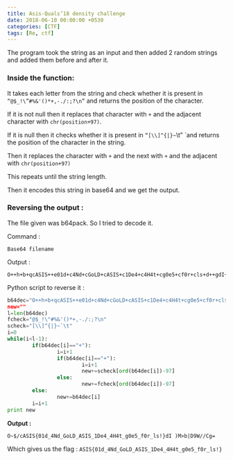 ```yaml
---
title: Asis-Quals’18 density challenge
date: 2018-06-10 00:00:00 +0530
categories: [CTF]
tags: [Re, ctf]
---
```



The program took the string as an input and then added 2 random strings and added them before and after it.

### Inside the function:

It takes each letter from the string and check whether it is present in `“@$_!\”#%&'()*+,-./:;?\n”` and returns the position of the character.

If it is not null then it replaces that character with `+` and the adjacent character with `chr(position+97)`.

If it is null then it checks whether it is present in `“[\\]^{|}~`\t” `and returns the position of the character in the string.

Then it replaces the character with `+` and the next with `+` and the adjacent with `chr(position+97)`

This repeats until the string length.

Then it encodes this string in base64 and we get the output.

### Reversing the output :

The file given was b64pack. So I tried to decode it.

Command :

```
Base64 filename
```

Output :

```
O++h+b+qcASIS++e01d+c4Nd+cGoLD+cASIS+c1De4+c4H4t+cg0e5+cf0r+cls+d++gdI++j+kM+vb++fD9W+q/Cg==
```

Python script to reverse it :

```python
b64dec="O++h+b+qcASIS++e01d+c4Nd+cGoLD+cASIS+c1De4+c4H4t+cg0e5+cf0r+cl$
new=""
l=len(b64dec)
fcheck="@$_!\"#%&'()*+,-./:;?\n"
scheck="[\\]^{|}~`\t"
i=0
while(i<l-1):
        if(b64dec[i]=="+"):
                i=i+1
                if(b64dec[i]=="+"):
                        i=i+1
                        new+=scheck[ord(b64dec[i])-97]
                else:
                        new+=fcheck[ord(b64dec[i])-97]
        else:
                new+=b64dec[i]
        i=i+1
print new
```


**Output :**

```
O~$/cASIS{01d_4Nd_GoLD_ASIS_1De4_4H4t_g0e5_f0r_ls!}dI )M>b|D9W//Cg=
```

Which gives us the flag : `ASIS{01d_4Nd_GoLD_ASIS_1De4_4H4t_g0e5_f0r_ls!}`